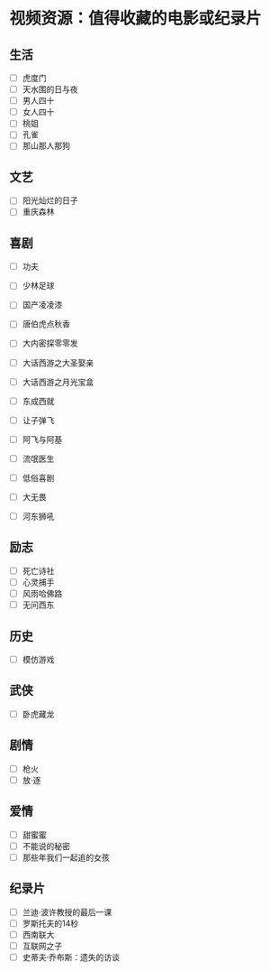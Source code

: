 # 视频资源：值得收藏的电影或纪录片

## 生活

- [ ] 虎度门
- [ ] 天水围的日与夜
- [ ] 男人四十
- [ ] 女人四十
- [ ] 桃姐
- [ ] 孔雀
- [ ] 那山那人那狗

## 文艺

- [ ] 阳光灿烂的日子
- [ ] 重庆森林

## 喜剧

- [ ] 功夫
- [ ] 少林足球
- [ ] 国产凌凌漆
- [ ] 唐伯虎点秋香
- [ ] 大内密探零零发
- [ ] 大话西游之大圣娶亲
- [ ] 大话西游之月光宝盒

- [ ] 东成西就
- [ ] 让子弹飞
- [ ] 阿飞与阿基
- [ ] 流氓医生
- [ ] 低俗喜剧
- [ ] 大无畏
- [ ] 河东狮吼

## 励志

- [ ] 死亡诗社
- [ ] 心灵捕手
- [ ] 风雨哈佛路
- [ ] 无问西东

## 历史

- [ ] 模仿游戏

## 武侠

- [ ] 卧虎藏龙

## 剧情

- [ ] 枪火
- [ ] 放·逐

## 爱情

- [ ] 甜蜜蜜
- [ ] 不能说的秘密
- [ ] 那些年我们一起追的女孩

## 纪录片

- [ ] 兰迪·波许教授的最后一课
- [ ] 罗斯托夫的14秒
- [ ] 西南联大
- [ ] 互联网之子
- [ ] 史蒂夫·乔布斯：遗失的访谈
